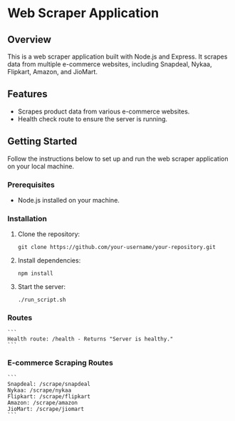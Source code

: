 # Web Scraper Application

## Overview

This is a web scraper application built with Node.js and Express. It scrapes data from multiple e-commerce websites, including Snapdeal, Nykaa, Flipkart, Amazon, and JioMart.

## Features

- Scrapes product data from various e-commerce websites.
- Health check route to ensure the server is running.

## Getting Started

Follow the instructions below to set up and run the web scraper application on your local machine.

### Prerequisites

- Node.js installed on your machine.

### Installation

1.  Clone the repository:

    ```
    git clone https://github.com/your-username/your-repository.git
    ```

2.  Install dependencies:

    ```
    npm install
    ```

3.  Start the server:
    ```
    ./run_script.sh
    ```

### Routes

    ```
    Health route: /health - Returns "Server is healthy."
    ```

### E-commerce Scraping Routes

    ```
    Snapdeal: /scrape/snapdeal
    Nykaa: /scrape/nykaa
    Flipkart: /scrape/flipkart
    Amazon: /scrape/amazon
    JioMart: /scrape/jiomart
    ```
